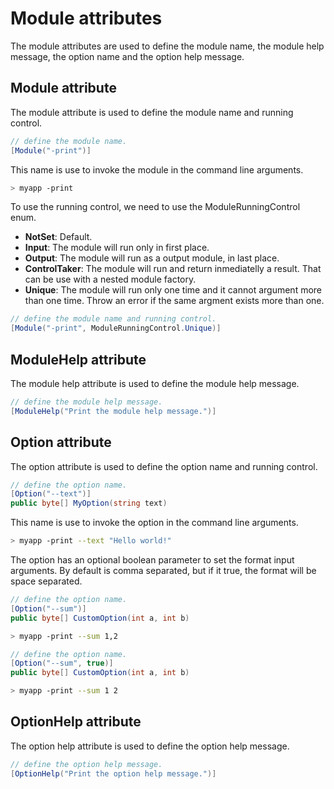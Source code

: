 # Module attributes

The module attributes are used to define the module name, the module help message, the option name and the option help message.

## Module attribute

The module attribute is used to define the module name and running control.

```csharp
// define the module name.
[Module("-print")]
```

This name is use to invoke the module in the command line arguments.
    
```bash
> myapp -print
```

To use the running control, we need to use the ModuleRunningControl enum.

- **NotSet**: Default.
- **Input**: The module will run only in first place.
- **Output**: The module will run as a output module, in last place.
- **ControlTaker**: The module will run and return inmediatelly a result. That can be use with a nested module factory.
- **Unique**: The module will run only one time and it cannot argument more than one time. Throw an error if the same argment exists more than one.

```csharp
// define the module name and running control.
[Module("-print", ModuleRunningControl.Unique)]
```

## ModuleHelp attribute

The module help attribute is used to define the module help message.

```csharp
// define the module help message.
[ModuleHelp("Print the module help message.")]
```

## Option attribute

The option attribute is used to define the option name and running control.

```csharp
// define the option name.
[Option("--text")]
public byte[] MyOption(string text)
```

This name is use to invoke the option in the command line arguments.
    
```bash
> myapp -print --text "Hello world!"
```

The option has an optional boolean parameter to set the format input arguments. By default is comma separated, but if it true, the format will be space separated.

```csharp
// define the option name.
[Option("--sum")]
public byte[] CustomOption(int a, int b)
```

```bash
> myapp -print --sum 1,2
```

```csharp
// define the option name.
[Option("--sum", true)]
public byte[] CustomOption(int a, int b)
```

```bash
> myapp -print --sum 1 2
```

## OptionHelp attribute

The option help attribute is used to define the option help message.

```csharp
// define the option help message.
[OptionHelp("Print the option help message.")]
```
